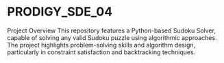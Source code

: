 # PRODIGY_SDE_04
Project Overview This repository features a Python-based Sudoku Solver, capable of solving any valid Sudoku puzzle using algorithmic approaches. The project highlights problem-solving skills and algorithm design, particularly in constraint satisfaction and backtracking techniques.
